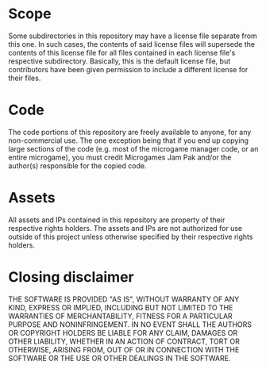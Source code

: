 # Scope
Some subdirectories in this repository may have a license file separate from this one. In such cases, the contents of said license files will supersede the contents of this license file for all files contained in each license file's respective subdirectory. Basically, this is the default license file, but contributors have been given permission to include a different license for their files.

# Code
The code portions of this repository are freely available to anyone, for any non-commercial use. The one exception being that if you end up copying large sections of the code (e.g. most of the microgame manager code, or an entire microgame), you must credit Microgames Jam Pak and/or the author(s) responsible for the copied code.

# Assets
All assets and IPs contained in this repository are property of their respective rights holders. The assets and IPs are not authorized for use outside of this project unless otherwise specified by their respective rights holders.

# Closing disclaimer
THE SOFTWARE IS PROVIDED "AS IS", WITHOUT WARRANTY OF ANY KIND, EXPRESS OR
IMPLIED, INCLUDING BUT NOT LIMITED TO THE WARRANTIES OF MERCHANTABILITY,
FITNESS FOR A PARTICULAR PURPOSE AND NONINFRINGEMENT. IN NO EVENT SHALL THE
AUTHORS OR COPYRIGHT HOLDERS BE LIABLE FOR ANY CLAIM, DAMAGES OR OTHER
LIABILITY, WHETHER IN AN ACTION OF CONTRACT, TORT OR OTHERWISE, ARISING FROM,
OUT OF OR IN CONNECTION WITH THE SOFTWARE OR THE USE OR OTHER DEALINGS IN THE
SOFTWARE.